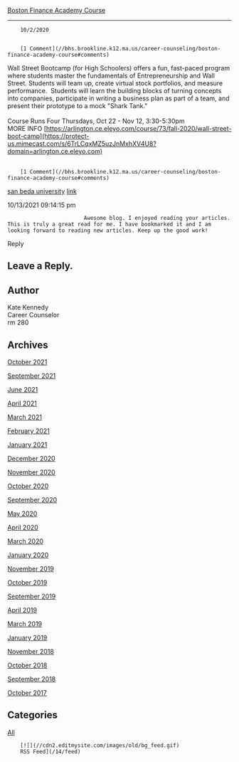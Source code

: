 [Boston Finance Academy Course](//bhs.brookline.k12.ma.us/career-counseling/boston-finance-academy-course)

			
---------------------------------------------------------------------------------------------------------------

		10/2/2020
	

		[1 Comment](//bhs.brookline.k12.ma.us/career-counseling/boston-finance-academy-course#comments)
	

Wall Street Bootcamp (for High Schoolers) offers a fun, fast-paced program where students master the fundamentals of Entrepreneurship and Wall Street. Students will team up, create virtual stock portfolios, and measure performance.  Students will learn the building blocks of turning concepts into companies, participate in writing a business plan as part of a team, and present their prototype to a mock "Shark Tank."   
   
Course Runs Four Thursdays, Oct 22 - Nov 12, 3:30-5:30pm  
MORE INFO [https://arlington.ce.eleyo.com/course/73/fall-2020/wall-street-boot-camp](https://protect-us.mimecast.com/s/6TrLCqxMZ5uzJnMxhXV4U8?domain=arlington.ce.eleyo.com)  
​

		[1 Comment](//bhs.brookline.k12.ma.us/career-counseling/boston-finance-academy-course#comments)
	

[san beda university](https://www.edukasyon.ph/schools/san-beda-university)
							[link](https://www.edukasyon.ph/schools/san-beda-university)
						

10/13/2021 09:14:15 pm

							Awesome blog. I enjoyed reading your articles. This is truly a great read for me. I have bookmarked it and I am looking forward to reading new articles. Keep up the good work!
					

Reply
									

  
  
  

Leave a Reply.
--------------

Author
------

Kate Kennedy  
Career Counselor  
​rm 280

Archives
--------

[October 2021](/career-counseling/archives/10-2021)
		  
[September 2021](/career-counseling/archives/09-2021)
		  
[June 2021](/career-counseling/archives/06-2021)
		  
[April 2021](/career-counseling/archives/04-2021)
		  
[March 2021](/career-counseling/archives/03-2021)
		  
[February 2021](/career-counseling/archives/02-2021)
		  
[January 2021](/career-counseling/archives/01-2021)
		  
[December 2020](/career-counseling/archives/12-2020)
		  
[November 2020](/career-counseling/archives/11-2020)
		  
[October 2020](/career-counseling/archives/10-2020)
		  
[September 2020](/career-counseling/archives/09-2020)
		  
[May 2020](/career-counseling/archives/05-2020)
		  
[April 2020](/career-counseling/archives/04-2020)
		  
[March 2020](/career-counseling/archives/03-2020)
		  
[January 2020](/career-counseling/archives/01-2020)
		  
[November 2019](/career-counseling/archives/11-2019)
		  
[October 2019](/career-counseling/archives/10-2019)
		  
[September 2019](/career-counseling/archives/09-2019)
		  
[April 2019](/career-counseling/archives/04-2019)
		  
[March 2019](/career-counseling/archives/03-2019)
		  
[January 2019](/career-counseling/archives/01-2019)
		  
[November 2018](/career-counseling/archives/11-2018)
		  
[October 2018](/career-counseling/archives/10-2018)
		  
[September 2018](/career-counseling/archives/09-2018)
		  
[October 2017](/career-counseling/archives/10-2017)
		  

Categories
----------

[All](/career-counseling/category/all)
	  

	
		[![](//cdn2.editmysite.com/images/old/bg_feed.gif)
		RSS Feed](/14/feed)